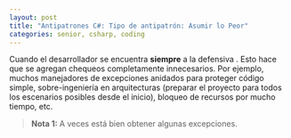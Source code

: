 ```yaml
---
layout: post
title: "Antipatrones C#: Tipo de antipatrón: Asumir lo Peor"
categories: senior, csharp, coding
---
```


Cuando el desarrollador se encuentra **siempre** a la defensiva <!--more-->. Esto hace que se agregan chequeos completamente innecesarios.
Por ejemplo, muchos manejadores de excepciones anidados para proteger código simple, sobre-ingeniería en arquitecturas (preparar el proyecto para todos los escenarios posibles desde el inicio), bloqueo de recursos por mucho tiempo, etc.

> **Nota 1:** A veces está bien obtener algunas excepciones.
